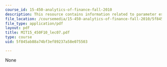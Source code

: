```yaml
---
course_id: 15-450-analytics-of-finance-fall-2010
description: This resource contains information related to parameter estimation.
file_location: /coursemedia/15-450-analytics-of-finance-fall-2010/5f845ab88a74bf3ef89237a58e075503_MIT15_450F10_lec07.pdf
file_type: application/pdf
layout: pdf
title: MIT15_450F10_lec07.pdf
type: course
uid: 5f845ab88a74bf3ef89237a58e075503

---
```

None